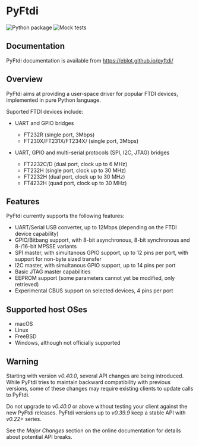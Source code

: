 # PyFtdi

![Python package](https://github.com/eblot/pyftdi/workflows/Python%20package/badge.svg)
![Mock tests](https://github.com/eblot/pyftdi/workflows/Python%20mock%20tests/badge.svg)

## Documentation

PyFtdi documentation is available from https://eblot.github.io/pyftdi/

## Overview

PyFtdi aims at providing a user-space driver for popular FTDI devices,
implemented in pure Python language.

Suported FTDI devices include:

* UART and GPIO bridges

  * FT232R (single port, 3Mbps)
  * FT230X/FT231X/FT234X/ (single port, 3Mbps)

* UART, GPIO and multi-serial protocols (SPI, I2C, JTAG) bridges

  * FT2232C/D (dual port, clock up to 6 MHz)
  * FT232H (single port, clock up to 30 MHz)
  * FT2232H (dual port, clock up to 30 MHz)
  * FT4232H (quad port, clock up to 30 MHz)

## Features

PyFtdi currently supports the following features:

* UART/Serial USB converter, up to 12Mbps (depending on the FTDI device
  capability)
* GPIO/Bitbang support, with 8-bit asynchronous, 8-bit synchronous and
  8-/16-bit MPSSE variants
* SPI master, with simultanous GPIO support, up to 12 pins per port,
  with support for non-byte sized transfer
* I2C master, with simultanous GPIO support, up to 14 pins per port
* Basic JTAG master capabilities
* EEPROM support (some parameters cannot yet be modified, only retrieved)
* Experimental CBUS support on selected devices, 4 pins per port


## Supported host OSes

* macOS
* Linux
* FreeBSD
* Windows, although not officially supported

## Warning

Starting with version *v0.40.0*, several API changes are being introduced.
While PyFtdi tries to maintain backward compatibility with previous versions,
some of these changes may require existing clients to update calls to PyFtdi.

Do not upgrade to *v0.40.0* or above without testing your client against the
new PyFtdi releases. PyFtdi versions up to *v0.39.9* keep a stable API
with *v0.22+* series.

See the *Major Changes* section on the online documentation for details about
potential API breaks.

